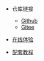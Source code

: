 * 仓库链接

  * [Github](https://github.com/Veal98/Echo)
  * [Gitee](https://gitee.com/veal98/Echo)

* [在线体验](http://1.15.127.74/)

* [配套教程](?id=📖-配套教程)
